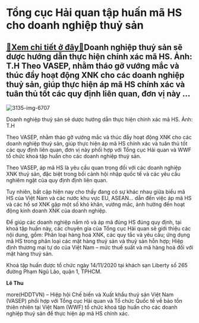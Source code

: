 Tổng cục Hải quan tập huấn mã HS cho doanh nghiệp thuỷ sản
==========================================================

[:gift:Xem chi tiết ở đây:gift:](https://hddtvn.com/tong-cuc-hai-quan-tap-huan-ma-hs-cho-doanh-nghiep-thuy-san/)Doanh nghiệp thuỷ sản sẽ dược hướng dẫn thực hiện chính xác mã HS. Ảnh: T.H Theo VASEP, nhằm tháo gỡ vướng mắc và thúc đẩy hoạt động XNK cho các doanh nghiệp thuỷ sản, giúp thực hiện áp mã HS chính xác và tuân thủ tốt các quy định liên quan, đơn vị này …
--------------------------------------------------------------------------------------------------------------------------------------------------------------------------------------------------------------------------------------------------------------





![3135-img-6707](https://hddtvn.com/wp-content/uploads/2021/01/3135_IMG_6707-2.jpg "Tổng cục Hải quan tập huấn mã HS cho doanh nghiệp thuỷ sản")


Doanh nghiệp thuỷ sản sẽ dược hướng dẫn thực hiện chính xác mã HS. Ảnh: T.H



Theo VASEP, nhằm tháo gỡ vướng mắc và thúc đẩy hoạt động XNK cho các doanh nghiệp thuỷ sản, giúp thực hiện áp mã HS chính xác và tuân thủ tốt các quy định liên quan, đơn vị này phối hợp với Tổng cục Hải quan và WWF tổ chức khoá tập huấn cho các doanh nghiệp thuỷ sản.


Theo VASEP, áp mã HS là yêu cầu quan trọng đối với các doanh nghiệp XNK thuỷ sản, đặc biệt trong bối cảnh hội nhập quốc tế và các yêu cầu nghiêm ngặt của quy định định liên quan.


Tuy nhiên, bất cập hiện nay cho thấy đang có sự khác nhau giữa biểu mã HS của Việt Nam và các nước khu vực EU, ASEAN… dẫn đến việc áp mã HS và các hồ sơ XNK gặp một số khó khăn, vướng mắc, ảnh hưởng đến hoạt động kinh doanh XNK của doanh nghiệp.


Để giúp các doanh nghiệp nắm rõ và áp mã đúng HS đúng quy định, tại khoá tập huấn này, các chuyên gia của Tổng cục Hải quan sẽ giới thiệu các nội dung, gồm: Phân loại hàng hoá XNK, các quy tắc và yêu cầu; ứng dụng mã HS trong phân loại các mặt hàng thuỷ sản và thuỷ sản hỗn hợp; Hiệp định thương mại tự do của Việt Nam – mức thuế suất và mã hàng hoá đối với mặt hàng thuỷ sản.


Khoá tập huấn được tổ chức ngày 14/11/2020 tại khách sạn Liberty số 265 đường Phạm Ngũ Lão, quận 1, TPHCM.




**Lê Thu**



more(HDDTVN) – Hiệp hội Chế biến và Xuất khẩu thuỷ sản Việt Nam (VASEP) phối hợp với Tổng cục Hải quan và Tổ chức Quốc tế về bảo tồn thiên nhiên tại Việt Nam (WWF) tổ chức khoá tập huấn cho các doanh nghiệp thuỷ sản để thực hiện áp mã HS chính xác.


